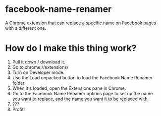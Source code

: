 # facebook-name-renamer
A Chrome extension that can replace a specific name on Facebook pages with a different one.

# How do I make this thing work?
1. Pull it down / download it.
2. Go to chrome://extensions/
3. Turn on Developer mode.
4. Use the Load unpacked button to load the Facebook Name Renamer folder.
5. When it's loaded, open the Extensions pane in Chrome.
6. Go to the Facebook Name Renamer options page to set up the name you want to replace, and the name you want it to be replaced with.
7. ???
8. Profit!
